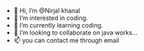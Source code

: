 - 👋 Hi, I’m @Nirjal khanal
- 👀 I’m interested in coding.
- 🌱 I’m currently learning coding.
- 💞️ I’m looking to collaborate on java works...
- 📫 you can contact me through email

<!---
Nirjaljava/Nirjaljava is a ✨ special ✨ repository because its `README.md` (this file) appears on your GitHub profile.
You can click the Preview link to take a look at your changes.
--->
